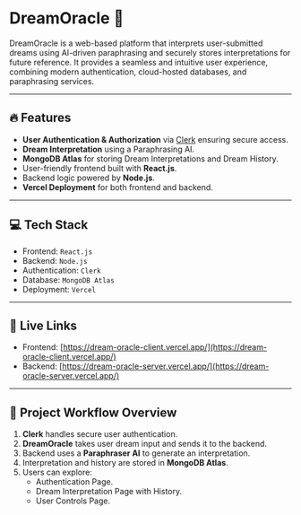 # DreamOracle 🌙

DreamOracle is a web-based platform that interprets user-submitted dreams using AI-driven paraphrasing and securely stores interpretations for future reference. It provides a seamless and intuitive user experience, combining modern authentication, cloud-hosted databases, and paraphrasing services.

---

## 🔥 Features

- **User Authentication & Authorization** via [Clerk](https://clerk.dev) ensuring secure access.
- **Dream Interpretation** using a Paraphrasing AI.
- **MongoDB Atlas** for storing Dream Interpretations and Dream History.
- User-friendly frontend built with **React.js**.
- Backend logic powered by **Node.js**.
- **Vercel Deployment** for both frontend and backend.

---

## 💻 Tech Stack

- Frontend: `React.js`
- Backend: `Node.js`
- Authentication: `Clerk`
- Database: `MongoDB Atlas`
- Deployment: `Vercel`

---

## 🔗 Live Links

- Frontend: [https://dream-oracle-client.vercel.app/](https://dream-oracle-client.vercel.app/)
- Backend: [https://dream-oracle-server.vercel.app/](https://dream-oracle-server.vercel.app/)

---

## 📄 Project Workflow Overview

1. **Clerk** handles secure user authentication.
2. **DreamOracle** takes user dream input and sends it to the backend.
3. Backend uses a **Paraphraser AI** to generate an interpretation.
4. Interpretation and history are stored in **MongoDB Atlas**.
5. Users can explore:
   - Authentication Page.
   - Dream Interpretation Page with History.
   - User Controls Page.

